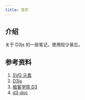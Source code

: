 ```yaml
---
title: 首页
---
```


## 介绍

关于 D3js 的一些笔记，使用较少易忘。

## 参考资料

1. [SVG 元素](https://developer.mozilla.org/zh-CN/docs/Web/SVG/Element)
2. [D3js](https://d3js.org/)
3. [极客学院 D3](http://wiki.jikexueyuan.com/project/d3wiki/introduction.html)
4. [d3-doc](https://github.com/shanyuhai123/d3-docs)
